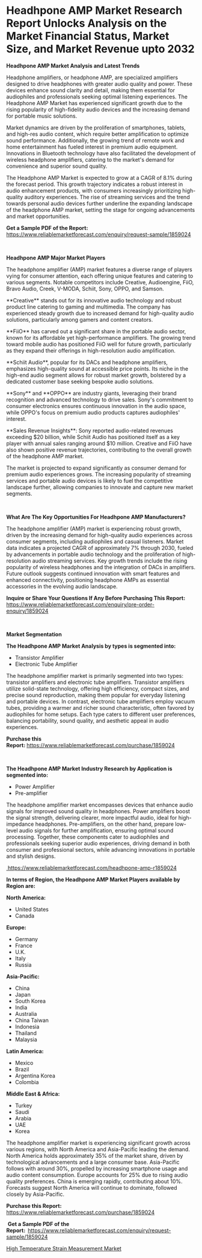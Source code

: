 <p><h1>Headhpone AMP Market Research Report Unlocks Analysis on the Market Financial Status, Market Size, and Market Revenue upto 2032</h1></p><p><strong>Headhpone AMP Market Analysis and Latest Trends</strong></p>
<p><p>Headphone amplifiers, or headphone AMP, are specialized amplifiers designed to drive headphones with greater audio quality and power. These devices enhance sound clarity and detail, making them essential for audiophiles and professionals seeking optimal listening experiences. The Headphone AMP Market has experienced significant growth due to the rising popularity of high-fidelity audio devices and the increasing demand for portable music solutions.</p><p>Market dynamics are driven by the proliferation of smartphones, tablets, and high-res audio content, which require better amplification to optimize sound performance. Additionally, the growing trend of remote work and home entertainment has fueled interest in premium audio equipment. Innovations in Bluetooth technology have also facilitated the development of wireless headphone amplifiers, catering to the market's demand for convenience and superior sound quality.</p><p>The Headphone AMP Market is expected to grow at a CAGR of 8.1% during the forecast period. This growth trajectory indicates a robust interest in audio enhancement products, with consumers increasingly prioritizing high-quality auditory experiences. The rise of streaming services and the trend towards personal audio devices further underline the expanding landscape of the headphone AMP market, setting the stage for ongoing advancements and market opportunities.</p></p>
<p><strong>Get a Sample PDF of the Report:&nbsp;</strong> <a href="https://www.reliablemarketforecast.com/enquiry/request-sample/1859024?utm_campaign=1833&utm_medium=2&utm_source=Github&utm_content=ia&utm_term=19022025&utm_id=headhpone-amp">https://www.reliablemarketforecast.com/enquiry/request-sample/1859024</a></p>
<p>&nbsp;</p>
<p><strong>Headhpone AMP Major Market Players</strong></p>
<p><p>The headphone amplifier (AMP) market features a diverse range of players vying for consumer attention, each offering unique features and catering to various segments. Notable competitors include Creative, Audioengine, FiiO, Bravo Audio, Creek, V-MODA, Schiit, Sony, OPPO, and Samson.</p><p>**Creative** stands out for its innovative audio technology and robust product line catering to gaming and multimedia. The company has experienced steady growth due to increased demand for high-quality audio solutions, particularly among gamers and content creators.</p><p>**FiiO** has carved out a significant share in the portable audio sector, known for its affordable yet high-performance amplifiers. The growing trend toward mobile audio has positioned FiiO well for future growth, particularly as they expand their offerings in high-resolution audio amplification.</p><p>**Schiit Audio**, popular for its DACs and headphone amplifiers, emphasizes high-quality sound at accessible price points. Its niche in the high-end audio segment allows for robust market growth, bolstered by a dedicated customer base seeking bespoke audio solutions.</p><p>**Sony** and **OPPO** are industry giants, leveraging their brand recognition and advanced technology to drive sales. Sony's commitment to consumer electronics ensures continuous innovation in the audio space, while OPPO's focus on premium audio products captures audiophiles' interest.</p><p>**Sales Revenue Insights**: Sony reported audio-related revenues exceeding $20 billion, while Schiit Audio has positioned itself as a key player with annual sales ranging around $10 million. Creative and FiiO have also shown positive revenue trajectories, contributing to the overall growth of the headphone AMP market.</p><p>The market is projected to expand significantly as consumer demand for premium audio experiences grows. The increasing popularity of streaming services and portable audio devices is likely to fuel the competitive landscape further, allowing companies to innovate and capture new market segments.</p></p>
<p>&nbsp;</p>
<p><strong>What Are The Key Opportunities For Headhpone AMP Manufacturers?</strong></p>
<p><p>The headphone amplifier (AMP) market is experiencing robust growth, driven by the increasing demand for high-quality audio experiences across consumer segments, including audiophiles and casual listeners. Market data indicates a projected CAGR of approximately 7% through 2030, fueled by advancements in portable audio technology and the proliferation of high-resolution audio streaming services. Key growth trends include the rising popularity of wireless headphones and the integration of DACs in amplifiers. Future outlook suggests continued innovation with smart features and enhanced connectivity, positioning headphone AMPs as essential accessories in the evolving audio landscape.</p></p>
<p><strong>Inquire or Share Your Questions If Any Before Purchasing This Report:</strong> <a href="https://www.reliablemarketforecast.com/enquiry/pre-order-enquiry/1859024?utm_campaign=1833&utm_medium=2&utm_source=Github&utm_content=ia&utm_term=19022025&utm_id=headhpone-amp">https://www.reliablemarketforecast.com/enquiry/pre-order-enquiry/1859024</a></p>
<p>&nbsp;</p>
<p><strong>Market Segmentation</strong></p>
<p><strong>The Headhpone AMP Market Analysis by types is segmented into:</strong></p>
<p><ul><li>Transistor Amplifier</li><li>Electronic Tube Amplifier</li></ul></p>
<p><p>The headphone amplifier market is primarily segmented into two types: transistor amplifiers and electronic tube amplifiers. Transistor amplifiers utilize solid-state technology, offering high efficiency, compact sizes, and precise sound reproduction, making them popular for everyday listening and portable devices. In contrast, electronic tube amplifiers employ vacuum tubes, providing a warmer and richer sound characteristic, often favored by audiophiles for home setups. Each type caters to different user preferences, balancing portability, sound quality, and aesthetic appeal in audio experiences.</p></p>
<p><strong>Purchase this Report:&nbsp;</strong><a href="https://www.reliablemarketforecast.com/purchase/1859024?utm_campaign=1833&utm_medium=2&utm_source=Github&utm_content=ia&utm_term=19022025&utm_id=headhpone-amp">https://www.reliablemarketforecast.com/purchase/1859024</a></p>
<p>&nbsp;</p>
<p><strong>The Headhpone AMP Market Industry Research by Application is segmented into:</strong></p>
<p><ul><li>Power Amplifier</li><li>Pre-amplifier</li></ul></p>
<p><p>The headphone amplifier market encompasses devices that enhance audio signals for improved sound quality in headphones. Power amplifiers boost the signal strength, delivering clearer, more impactful audio, ideal for high-impedance headphones. Pre-amplifiers, on the other hand, prepare low-level audio signals for further amplification, ensuring optimal sound processing. Together, these components cater to audiophiles and professionals seeking superior audio experiences, driving demand in both consumer and professional sectors, while advancing innovations in portable and stylish designs.</p></p>
<p><a href="https://www.reliablemarketforecast.com/headhpone-amp-r1859024?utm_campaign=1833&utm_medium=2&utm_source=Github&utm_content=ia&utm_term=19022025&utm_id=headhpone-amp">&nbsp;https://www.reliablemarketforecast.com/headhpone-amp-r1859024</a></p>
<p><strong>In terms of Region, the Headhpone AMP Market Players available by Region are:</strong></p>
<p>
    <p> <strong> North America: </strong>
        <ul>
            <li>United States</li>
            <li>Canada</li>
        </ul>
        </p> 
    <p> <strong> Europe: </strong>
        <ul>
            <li>Germany</li>
            <li>France</li>
            <li>U.K.</li>
            <li>Italy</li>
            <li>Russia</li>
        </ul>
        </p> 
    <p> <strong> Asia-Pacific: </strong>
        <ul>
            <li>China</li>
            <li>Japan</li>
            <li>South Korea</li>
            <li>India</li>
            <li>Australia</li>
            <li>China Taiwan</li>
            <li>Indonesia</li>
            <li>Thailand</li>
            <li>Malaysia</li>
        </ul>
        </p> 
    <p> <strong> Latin America: </strong>
        <ul>
            <li>Mexico</li>
            <li>Brazil</li>
            <li>Argentina Korea</li>
            <li>Colombia</li>
        </ul>
        </p> 
    <p> <strong> Middle East & Africa: </strong>
        <ul>
            <li>Turkey</li>
            <li>Saudi</li>
            <li>Arabia</li>
            <li>UAE</li>
            <li>Korea</li>
        </ul>
    </p>
    </p>
<p><p>The headphone amplifier market is experiencing significant growth across various regions, with North America and Asia-Pacific leading the demand. North America holds approximately 35% of the market share, driven by technological advancements and a large consumer base. Asia-Pacific follows with around 30%, propelled by increasing smartphone usage and audio content consumption. Europe accounts for 25% due to rising audio quality preferences. China is emerging rapidly, contributing about 10%. Forecasts suggest North America will continue to dominate, followed closely by Asia-Pacific.</p></p>
<p><strong>Purchase this Report: </strong><a href="https://www.reliablemarketforecast.com/purchase/1859024?utm_campaign=1833&utm_medium=2&utm_source=Github&utm_content=ia&utm_term=19022025&utm_id=headhpone-amp">https://www.reliablemarketforecast.com/purchase/1859024</a></p>
<p>&nbsp;<strong>Get a Sample PDF of the Report:&nbsp;&nbsp;</strong><a href="https://www.reliablemarketforecast.com/enquiry/request-sample/1859024?utm_campaign=1833&utm_medium=2&utm_source=Github&utm_content=ia&utm_term=19022025&utm_id=headhpone-amp">https://www.reliablemarketforecast.com/enquiry/request-sample/1859024</a></p>
<p><strong></strong></p>
<p><p><a href="https://github.com/FassouRP/Market-Research-Report-List-7/blob/main/high-temperature-strain-measurement-market.md?utm_campaign=1833&utm_medium=2&utm_source=Github&utm_content=ia&utm_term=19022025&utm_id=headhpone-amp">High Temperature Strain Measurement Market</a></p></p>